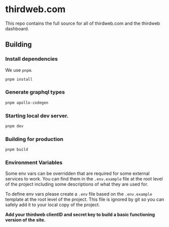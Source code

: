 # thirdweb.com

This repo contains the full source for all of thirdweb.com and the thirdweb dashboard.

## Building

### Install dependencies

We use `pnpm`.

```sh
pnpm install
```

### Generate graphql types

```sh
pnpm apollo-codegen
```

### Starting local dev server.

```sh
pnpm dev
```

### Building for production

```sh
pnpm build
```

### Environment Variables

Some env vars can be overridden that are required for some external services to work. You can find them in the `.env.example` file at the root level of the project including some descriptions of what they are used for.

To define env vars please create a `.env` file based on the `.env.example` template at the root level of the project. This file is ignored by git so you can safely add it to your local copy of the project.

**Add your thirdweb clientID and secret key to build a basic functioning version of the site.**
